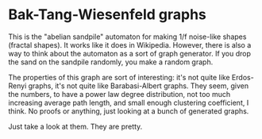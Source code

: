 Bak-Tang-Wiesenfeld graphs
====

This is the "abelian sandpile" automaton for making 1/f noise-like shapes (fractal shapes). It works like it does in Wikipedia. However, there is also a way to think about the automaton as a sort of graph generator. If you drop the sand on the sandpile randomly, you make a random graph.

The properties of this graph are sort of interesting: it's not quite like Erdos-Renyi graphs, it's not quite like Barabasi-Albert graphs. They seem, given the numbers, to have a power law degree distribution, not too much increasing average path length, and small enough clustering coefficient, I think. No proofs or anything, just looking at a bunch of generated graphs.

Just take a look at them. They are pretty.
